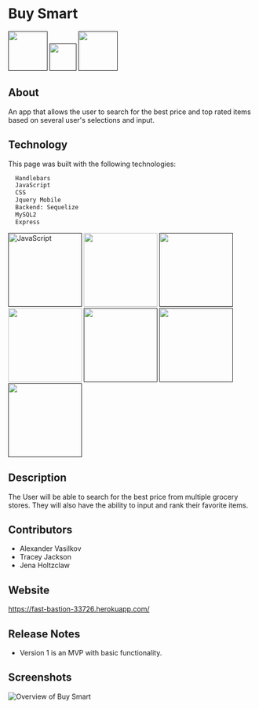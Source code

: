 # Buy Smart
<a href=""><img src="https://img.shields.io/badge/JavaScript%20-50%25-yellow" alt="" style="max-width:35%;" width="80"></a>
<a href=""><img src="https://img.shields.io/badge/CSS-38%25-blueviolet" alt="" style="max-width:15%;" width="55"></a>
<a href=""><img src="https://img.shields.io/badge/Handlebars-11%25-orange" alt="" style="max-width:35%;" width="80"></a>
## About
An app that allows the user to search for the best price and top rated items based on several user's selections and input.
## Technology
This page was built with the following technologies:
```bash
  Handlebars
  JavaScript 
  CSS
  Jquery Mobile
  Backend: Sequelize
  MySQL2
  Express
 ```
<a href=""><img src="https://upload.wikimedia.org/wikipedia/commons/9/99/Unofficial_JavaScript_logo_2.svg" alt="JavaScript" style="max-width:30%;" width="150"></a>
<a href="https://handlebarsjs.com/"><img src="https://handlebarsjs.com/images/handlebars_logo.png" alt="" style="max-width:30%;" width="150"></a>
<a href=""><img src="https://upload.wikimedia.org/wikipedia/commons/thumb/d/d5/CSS3_logo_and_wordmark.svg/800px-CSS3_logo_and_wordmark.svg.png" alt="" style="max-width:30%;" width="150"></a>
<a href="https://demos.jquerymobile.com/1.4.5/"><img src="https://demos.jquerymobile.com/1.4.5/_assets/img/jquery-logo.png" alt="" style="max-width:30%;" width="150"></a>
<a href=""><img src="https://camo.githubusercontent.com/6a323552c2a2953614cb3e8a9ccd3615e5eb7289/68747470733a2f2f692e696d6775722e636f6d2f79764559686e5a2e706e67" alt="" style="max-width:30%;" width="150"></a>
<a href=""><img src="https://www.iconfinder.com/data/icons/logos-3/181/MySQL-512.png" alt="" style="max-width:30%;" width="150"></a>
<a href=""><img src="https://miro.medium.com/max/456/1*Jr3NFSKTfQWRUyjblBSKeg.png" alt="" style="max-width:30%;" width="150"></a>

## Description
 The User will be able to search for the best price from multiple grocery stores. They will also have the ability to input and rank their favorite items. 
 ## Contributors
 * Alexander Vasilkov
 * Tracey Jackson
 * Jena Holtzclaw

## Website
https://fast-bastion-33726.herokuapp.com/

## Release Notes
* Version 1 is an MVP with basic functionality. 

## Screenshots
![Overview of Buy Smart](/buysmart/public/stylesheets/images/screenshot.jpg)